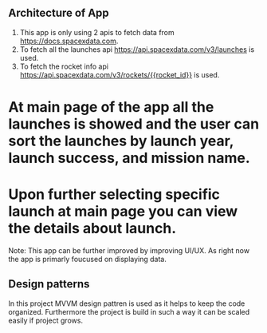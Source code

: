 ## Architecture of App

1. This app is only using 2 apis to fetch data from https://docs.spacexdata.com.
2. To fetch all the launches api https://api.spacexdata.com/v3/launches is used.
3. To fetch the rocket info api https://api.spacexdata.com/v3/rockets/{{rocket_id}} is used.

# At main page of the app all the launches is showed and the user can sort the launches by launch year, launch success, and mission name.
# Upon further selecting specific launch at main page you can view the details about launch.

Note: This app can be further improved by improving UI/UX. As right now the app is primarly foucused on displaying data.


## Design patterns
In this project MVVM design pattren is used as it helps to keep the code organized. Furthermore the project is build in such a way it can be scaled easily if project grows.

